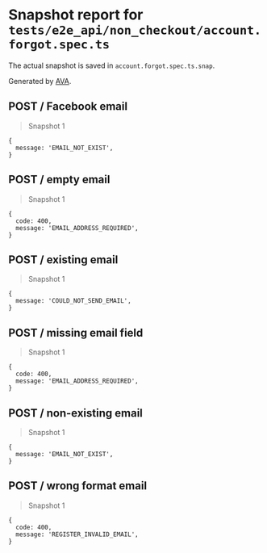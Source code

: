 # Snapshot report for `tests/e2e_api/non_checkout/account.forgot.spec.ts`

The actual snapshot is saved in `account.forgot.spec.ts.snap`.

Generated by [AVA](https://ava.li).

## POST / Facebook email

> Snapshot 1

    {
      message: 'EMAIL_NOT_EXIST',
    }

## POST / empty email

> Snapshot 1

    {
      code: 400,
      message: 'EMAIL_ADDRESS_REQUIRED',
    }

## POST / existing email

> Snapshot 1

    {
      message: 'COULD_NOT_SEND_EMAIL',
    }

## POST / missing email field

> Snapshot 1

    {
      code: 400,
      message: 'EMAIL_ADDRESS_REQUIRED',
    }

## POST / non-existing email

> Snapshot 1

    {
      message: 'EMAIL_NOT_EXIST',
    }

## POST / wrong format email

> Snapshot 1

    {
      code: 400,
      message: 'REGISTER_INVALID_EMAIL',
    }
